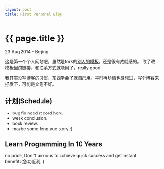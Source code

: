 ```yaml
---
layout: post
title: First Personal Blog
---
```


{{ page.title }}
================

<p class="meta">23 Aug 2014 - Beijing</p>

这是第一个个人网站吧，虽然是fork的[别人的模板](https://github.com/mojombo/tpw)，还是很有成就感的。
改了改模板里的链接，和联系方式就能用了，really good.

我其实没写博客的习惯，东西学会了就自己用。平时再矫情也没想过，写个博客来抒发下，可能是文笔不好。

计划(Schedule)
----
* bug fix need record here.
* week conclusion.
* book review.
* maybe some feng yue story.:).

Learn Programming In 10 Years
---
no pride, Don''t anxious to achieve quick success and get instant benefits(急功近利):)



